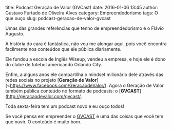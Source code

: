 title: Podcast Geração de Valor (GVCast)
date: 2016-01-06 13:45
author: Gustavo Furtado de Oliveira Alves
category: Empreendedorismo
tags: O que ouço
slug: podcast-geracao-de-valor-gvcast

Umas das grandes referências que tenho de empreendedorismo é o Flávio
Augusto.

A história do cara é fantástica, não vou me alongar aqui, pois você encontra
facilmente nos conteúdos que ele pública diariamente.

Ele fundou a escola de Inglês Wiseup, vendeu a empresa, e hoje ele é dono do clube de futebol americando Orlando City.

Enfim, a alguns anos ele compartilha o mindset milionário dele através das
redes sociais no projeto [**Geração de Valor**](<https://www.facebook.com/GeracaodeValor/).
Agora o Geração de Valor também pública conteúdo no formato de podcasts: o
[**GVCAST**](http://geracaodevalor.com/gvcast/.

Toda sexta-feira tem um podcast novo e eu ouço todos!

Se você pensa em empreender o [GVCAST](http://geracaodevalor.com/gvcast/) é uma das
coisas que você tem que ouvir. O conteúdo é muito bom.
